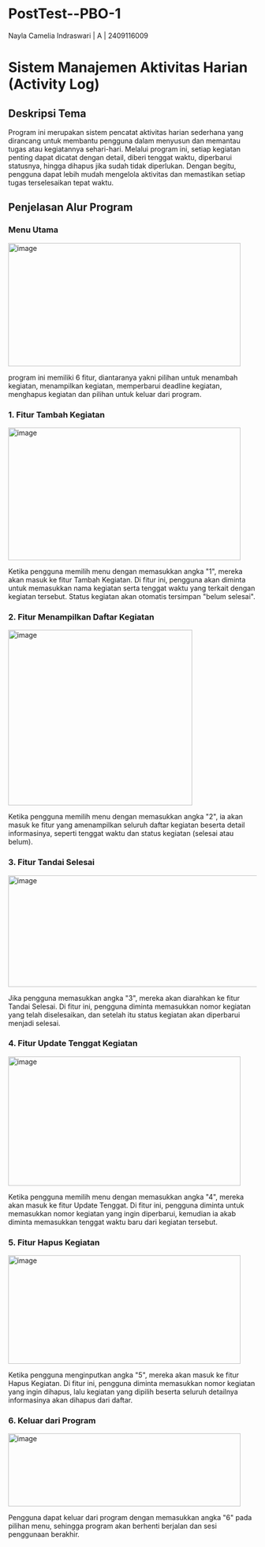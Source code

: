 # PostTest--PBO-1
Nayla Camelia Indraswari | A | 2409116009

# Sistem Manajemen Aktivitas Harian (Activity Log)
## Deskripsi Tema
Program ini merupakan sistem pencatat aktivitas harian sederhana yang dirancang untuk membantu pengguna dalam menyusun dan memantau tugas atau kegiatannya sehari-hari. Melalui program ini, setiap kegiatan penting dapat dicatat dengan detail, diberi tenggat waktu, diperbarui statusnya, hingga dihapus jika sudah tidak diperlukan. Dengan begitu, pengguna dapat lebih mudah mengelola aktivitas dan memastikan setiap tugas terselesaikan tepat waktu.
## Penjelasan Alur Program
### Menu Utama

<img width="471" height="250" alt="image" src="https://github.com/user-attachments/assets/81a20764-64dc-48e1-a1ca-4b34da29a567"  />

program ini memiliki 6 fitur, diantaranya yakni pilihan untuk menambah kegiatan, menampilkan kegiatan, memperbarui deadline kegiatan, menghapus kegiatan dan pilihan untuk keluar dari program.

### 1. Fitur Tambah Kegiatan
<img width="471" height="269" alt="image" src="https://github.com/user-attachments/assets/87f187d9-e42c-4784-87e1-d52bd62f9879" />

Ketika pengguna memilih menu dengan memasukkan angka "1", mereka akan masuk ke fitur Tambah Kegiatan. Di fitur ini, pengguna akan diminta untuk memasukkan nama kegiatan serta tenggat waktu yang terkait dengan kegiatan tersebut. Status kegiatan akan otomatis tersimpan "belum selesai".

### 2. Fitur Menampilkan Daftar Kegiatan
<img width="373" height="356" alt="image" src="https://github.com/user-attachments/assets/ca39b2e8-1ed7-4e7b-bb16-b8a04f2d559e" />

Ketika pengguna memilih menu dengan memasukkan angka "2", ia akan masuk ke fitur yang amenampilkan seluruh daftar kegiatan beserta detail informasinya, seperti tenggat waktu dan status kegiatan (selesai atau belum).

### 3. Fitur Tandai Selesai
<img width="513" height="226" alt="image" src="https://github.com/user-attachments/assets/e9166533-5500-43b4-9c51-f3891b0f8113" />

Jika pengguna memasukkan angka "3", mereka akan diarahkan ke fitur Tandai Selesai. Di fitur ini, pengguna diminta memasukkan nomor kegiatan yang telah diselesaikan, dan setelah itu status kegiatan akan diperbarui menjadi selesai.

### 4. Fitur Update Tenggat Kegiatan
<img width="471" height="262" alt="image" src="https://github.com/user-attachments/assets/c937f3bd-476d-4367-a69e-e60740dd85d0" />

Ketika pengguna memilih menu dengan memasukkan angka "4", mereka akan masuk ke fitur Update Tenggat. Di fitur ini, pengguna diminta untuk memasukkan nomor kegiatan yang ingin diperbarui, kemudian ia akab diminta memasukkan tenggat waktu baru dari kegiatan tersebut.

### 5. Fitur Hapus Kegiatan
<img width="471" height="220" alt="image" src="https://github.com/user-attachments/assets/447f12b0-9b80-4fa2-9ecc-ad0a20d10eae" />

Ketika pengguna menginputkan angka "5", mereka akan masuk ke fitur Hapus Kegiatan. Di fitur ini, pengguna diminta memasukkan nomor kegiatan yang ingin dihapus, lalu kegiatan yang dipilih beserta seluruh detailnya informasinya akan dihapus dari daftar.

### 6. Keluar dari Program
<img width="471" height="148" alt="image" src="https://github.com/user-attachments/assets/6a228983-80a2-45c2-ba80-b6a3f686c653" />

Pengguna dapat keluar dari program dengan memasukkan angka "6" pada pilihan menu, sehingga program akan berhenti berjalan dan sesi penggunaan berakhir.








